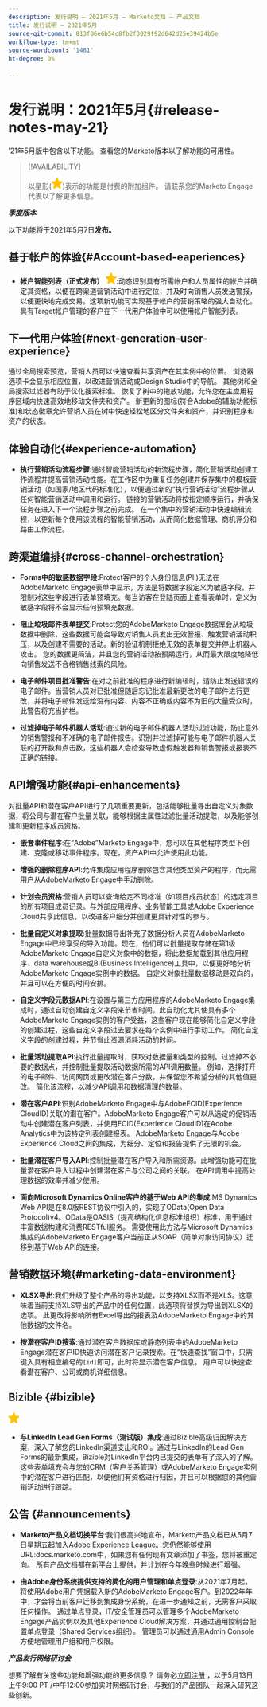 ```yaml
---
description: 发行说明 — 2021年5月 — Marketo文档 — 产品文档
title: 发行说明 — 2021年5月
source-git-commit: 813f06e6b54c8fb2f3029f92d642d25e39424b5e
workflow-type: tm+mt
source-wordcount: '1481'
ht-degree: 0%

---
```


# 发行说明：2021年5月{#release-notes-may-21}

’21年5月版中包含以下功能。 查看您的Marketo版本以了解功能的可用性。

>[!AVAILABILITY]
>
>以星形(![](assets/yellow-star.png))表示的功能是付费的附加组件。 请联系您的Marketo Engage代表以了解更多信息。

**_季度版本_**

以下功能将于2021年5月7日&#x200B;**发布。**

## 基于帐户的体验{#Account-based-eaperiences}

* **帐户智能列表（正式发布）** ![](assets/yellow-star.png):动态识别具有所需帐户和人员属性的帐户并确定其资格，以便在跨渠道营销活动中进行定位，并及时向销售人员发送警报，以便更快地完成交易。这项新功能可实现基于帐户的营销策略的强大自动化。 具有Target帐户管理的客户在下一代用户体验中可以使用帐户智能列表。

## 下一代用户体验{#next-generation-user-experience}

通过全局搜索预览，营销人员可以快速查看共享资产在其实例中的位置。 浏览器选项卡会显示相应位置，以改进营销活动或Design Studio中的导航。 其他树和全局搜索过滤器有助于优化搜索标准。 恢复了树中的拖放功能，允许您在主应用程序区域内快速高效地移动文件夹和资产。 新更新的图标(符合Adobe的辅助功能标准)和状态徽章允许营销人员在树中快速轻松地区分文件夹和资产，并识别程序和资产的状态。

## 体验自动化{#experience-automation}

* **执行营销活动流程步骤**:通过智能营销活动的新流程步骤，简化营销活动创建工作流程并提高营销活动性能。在工作区中为重复任务创建并保存集中的模板营销活动（如国家/地区代码标准化），以便通过新的“执行营销活动”流程步骤从任何智能营销活动中调用和运行。 链接的营销活动将按指定顺序运行，并确保任务在进入下一个流程步骤之前完成。 在一个集中的营销活动中快速编辑流程，以更新每个使用该流程的智能营销活动，从而简化数据管理、商机评分和路由工作流程。

## 跨渠道编排{#cross-channel-orchestration}

* **Forms中的敏感数据字段**:Protect客户的个人身份信息(PII)无法在AdobeMarketo Engage表单中显示，方法是将数据字段定义为敏感字段，并限制对这些字段进行表单预填充。每当访客在登陆页面上查看表单时，定义为敏感字段将不会显示任何预填充数据。

* **阻止垃圾邮件表单提交**:Protect您的AdobeMarketo Engage数据库会从垃圾数据中删除，这些数据可能会导致对销售人员发出无效警报、触发营销活动积压，以及创建不需要的活动。新的验证机制拒绝无效的表单提交并停止机器人攻击。 您的数据更简洁，并且您的营销活动按预期运行，从而最大限度地降低向销售发送不合格销售线索的风险。

* **电子邮件项目批准警告**:在对之前批准的程序进行新编辑时，请防止发送错误的电子邮件。当营销人员对已批准但随后忘记批准最新更改的电子邮件进行更改，并将电子邮件发送给没有内容、内容不正确或内容不为旧的大量受众时，此警告将充当护栏。

* **过滤掉电子邮件机器人活动**:通过新的电子邮件机器人活动过滤功能，防止意外的销售警报和不准确的电子邮件报告。识别并过滤掉可能与电子邮件机器人关联的打开数和点击数，这些机器人会检查导致虚假触发器和销售警报或报表不正确的链接。

## API增强功能{#api-enhancements}

对批量API和潜在客户API进行了几项重要更新，包括能够批量导出自定义对象数据，将公司与潜在客户批量关联，能够根据主属性过滤批量活动提取，以及能够创建和更新程序成员资格。

* **嵌套事件程序**:在“Adobe”Marketo Engage中，您可以在其他程序类型下创建、克隆或移动事件程序。现在，资产API中允许使用此功能。

* **增强的删除程序API**:允许集成应用程序删除包含其他类型资产的程序，而无需用户从AdobeMarketo Engage中手动删除。

* **计划会员资格**:营销人员可以查询给定不同标准（如项目成员状态）的选定项目的所有项目成员记录。与外部应用程序、业务智能工具或Adobe Experience Cloud共享此信息，以改进客户细分并创建更具针对性的参与。

* **批量自定义对象提取**:批量数据导出补充了数据分析人员在AdobeMarketo Engage中已经享受的导入功能。现在，他们可以批量提取存储在第1级AdobeMarketo Engage自定义对象中的数据，将此数据加载到其他应用程序、data warehouse或BI(Business Intelligence)工具中，以便更好地分析AdobeMarketo Engage实例中的数据。  自定义对象批量数据移动是双向的，并且可以在方便的时间安排。

* **自定义字段元数据API**:在设置与第三方应用程序的AdobeMarketo Engage集成时，通过自动创建自定义字段来节省时间。此自动化尤其使具有多个AdobeMarketo Engage实例的客户受益，这些客户现在能够简化自定义字段的创建过程，这些自定义字段过去要求在每个实例中进行手动工作。 简化自定义字段的创建过程，并节省此资源消耗活动的时间。

* **批量活动提取API**:执行批量提取时，获取对数据量和类型的控制。过滤掉不必要的数据点，并控制批量提取活动数据所需的API调用数量。  例如，选择打开的电子邮件、访问网页或更改潜在客户分数，并保留您不希望分析的其他值更改。 简化该流程，以减少API调用和数据清理的数量。

* **潜在客户API**:识别AdobeMarketo Engage中与AdobeECID(Experience CloudID)关联的潜在客户。AdobeMarketo Engage客户可以从选定的促销活动中创建潜在客户列表，并使用ECID(Experience CloudID)在Adobe Analytics中为该特定列表创建报表。 AdobeMarketo Engage与Adobe Experience Cloud之间的集成，为细分、定位和报告提供了无限的机会。

* **批量潜在客户导入API**:控制批量潜在客户导入和所需资源。此增强功能可在批量潜在客户导入过程中创建潜在客户与公司之间的关联。 在API调用中提高处理数据的效率并减少使用。

* **面向Microsoft Dynamics Online客户的基于Web API的集成**:MS Dynamics Web API是在8.0版REST协议中引入的，实现了OData(Open Data Protocol)v4。OData是OASIS（提高结构化信息标准组织）标准，用于通过丰富数据构建和消费RESTful服务。 需要使用此方法与Microsoft Dynamics集成的AdobeMarketo Engage客户当前正从SOAP（简单对象访问协议）迁移到基于Web API的连接。

## 营销数据环境{#marketing-data-environment}

* **XLSX导出**:我们升级了整个产品的导出功能，以支持XLSX而不是XLS。这意味着当前支持XLS导出的产品中的任何位置，此选项将替换为导出到XLSX的选项。 此更改将影响所有Excel导出的报表及AdobeMarketo Engage中的其他数据的文件名。

* **按潜在客户ID搜索**:通过潜在客户数据库或静态列表中的AdobeMarketo Engage潜在客户ID快速访问潜在客户记录搜索。在“快速查找”窗口中，只需键入具有相应编号的`[id]`即可，此时将显示潜在客户信息。 用户可以快速查看潜在客户、公司或商机详细信息。

## Bizible {#bizible}

![](assets/yellow-star.png)

* **与LinkedIn Lead Gen Forms（测试版）集成**:通过Bizible高级归因解决方案，深入了解您的LinkedIn渠道支出和ROI。通过与LinkedIn的Lead Gen Forms的最新集成，Bizible对LinkedIn平台内已提交的表单有了深入的了解。 这些表单填充会与您的CRM（客户关系管理）或AdobeMarketo Engage实例中的潜在客户进行匹配，以便他们有资格进行归因，并且可以根据您的其他营销活动进行跟踪。

## 公告 {#announcements}

* **Marketo产品文档切换平台**:我们很高兴地宣布，Marketo产品文档已从5月7日星期五起加入Adobe Experience League。您仍然能够使用URL:docs.marketo.com中，如果您有任何现有文章添加了书签，您将被重定向。 所有产品文档都在新平台上提供，并计划在今年晚些时候进行增强。

* **由Adobe身份系统提供支持的简化的用户管理和单点登录**:从2021年7月起，将使用Adobe用户凭据载入新的AdobeMarketo Engage客户。到2022年年中，才会将当前客户迁移到集成身份系统，在进一步通知之前，无需客户采取任何操作。 通过单点登录，IT/安全管理员可以管理多个AdobeMarketo Engage产品实例以及其他Experience Cloud解决方案，并通过通用控制台配置单点登录（Shared Services组织）。 管理员可以通过通用Admin Console方便地管理用户组和用户权限。

**_产品发行网络研讨会_**

想要了解有关这些功能和增强功能的更多信息？ 请务必[立即注册](https://engage.marketo.com/May_21_Release_webinar_RegistrationPage.html) ，以于5月13日上午9:00 PT /中午12:00参加实时网络研讨会，与我们的产品团队一起深入研究这些创新。
